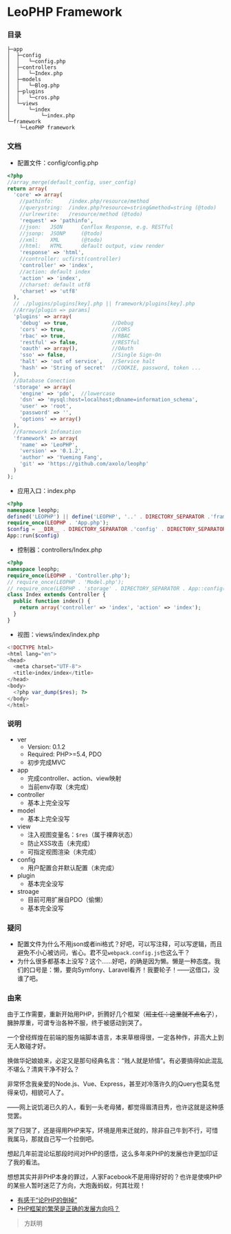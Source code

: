 LeoPHP Framework
=====================

### 目录

```
├─app  
│  ├─config  
│  │   └─config.php  
│  ├─controllers  
│  │   └─Index.php   
│  ├─models  
│  │   └─Blog.php  
│  ├─plugins  
│  │   └─cros.php   
│  └─views  
│      └─index  
│          └─index.php  
└─framework  
    └─LeoPHP framework  
```

### 文档
- 配置文件：config/config.php

```php
<?php
//array_merge(default_config, user_config)
return array(
  'core' => array(
    //pathinfo:     /index.php/resource/method
    //querystring:  /index.php?resource=string&method=string (@todo)
    //urlrewrite:   /resource/method (@todo)
    'request' => 'pathinfo',
    //json:   JSON      Conflux Response, e.g. RESTful
    //jsonp:  JSONP     (@todo)
    //xml:    XML       (@todo)
    //html:   HTML      default output, view render
    'response' => 'html',
    //controller: ucfirst(controller)
    'controller' => 'index',
    //action: default index
    'action' => 'index',
    //charset: default utf8
    'charset' => 'utf8'
  ),
  // ./plugins/plugins[key].php || framework/plugins[key].php
  //Array[plugin => params]
  'plugins' => array(
    'debug' => true,              //Debug
    'cors' => true,               //CORS
    'rbac' => true,               //RBAC
    'restful' => false,           //RESTful
    'oauth' => array(),           //OAuth
    'sso' => false,               //Single Sign-On
    'halt' => 'out of service',   //Service halt 
    'hash' => 'String of secret'  //COOKIE, password, token ...
  ),
  //Database Conection
  'storage' => array(
    'engine' => 'pdo',  //lowercase
    'dsn' => 'mysql:host=localhost;dbname=information_schema',
    'user' => 'root',
    'password' => '',
    'options' => array()
  ),
  //Farmework Infomation
  'framework' => array(
    'name' => 'LeoPHP',
    'version' => '0.1.2',
    'author' => 'Yueming Fang',
    'git' => 'https://github.com/axolo/leophp'
  )
);
```

- 应用入口：index.php

```php
<?php
namespace leophp;
defined('LEOPHP') || define('LEOPHP', '..' . DIRECTORY_SEPARATOR .'framework' . DIRECTORY_SEPARATOR);
require_once(LEOPHP . 'App.php');
$config = __DIR__ . DIRECTORY_SEPARATOR .'config' . DIRECTORY_SEPARATOR . 'config.php';
App::run($config)
```

- 控制器：controllers/Index.php

```php
<?php
namespace leophp;
require_once(LEOPHP . 'Controller.php');
// require_once(LEOPHP . 'Model.php');
// require_once(LEOPHP . 'storage' . DIRECTORY_SEPARATOR . App::config()['storage']['engine'] . '.php');
class Index extends Controller {
  public function index() {
    return array('controller' => 'index', 'action' => 'index');
  }
}
```

- 视图：views/index/index.php

```php
<!DOCTYPE html>
<html lang="en">
<head>
  <meta charset="UTF-8">
  <title>index/index</title>
</head>
<body>
  <?php var_dump($res); ?>
</body>
</html>
```

### 说明
- ver
  - Version: 0.1.2
  - Required: PHP>=5.4, PDO
  - 初步完成MVC
- app
  - 完成controller、action、view映射
  - 当前env存取（未完成）
- controller
  - 基本上完全没写
- model
  - 基本上完全没写
- view
  - 注入视图变量名：`$res`（属于裸奔状态）
  - 防止XSS攻击（未完成）
  - 可指定视图渲染（未完成）
- config
  - 用户配置合并默认配置（未完成）
- plugin
  - 基本完全没写
- stroage
  - 目前可用扩展自PDO（偷懒）
  - 基本完全没写

### 疑问
- 配置文件为什么不用json或者ini格式？好吧，可以写注释，可以写逻辑，而且避免不小心被访问，省心。君不见`webpack.config.js`也这么干？
- 为什么很多都基本上没写？这个……好吧，的确是因为懒。懒是一种态度。我们的口号是：懒，要向Symfony、Laravel看齐！我要轮子！——这借口，没谁了吧。

### 由来

由于工作需要，重新开始用PHP，折腾好几个框架（~~班主任：这里就不点名了~~），臃肿厚重，可谓专治各种不服，终于被感动到哭了。

一个曾经辉煌在前端的服务端脚本语言，本来草根得很，一定各种作，非高大上到无人敢碰才好。

换做华妃娘娘来，必定又是那句经典名言：“贱人就是矫情”。有必要搞得如此混乱不堪么？清爽干净不好么？

非常怀念我亲爱的Node.js、Vue、Express，甚至对冷落许久的jQuery也莫名觉得亲切，相貌可人了。

——网上说饥渴已久的人，看到一头老母猪，都觉得眉清目秀，也许这就是这种感觉罢。

哭了归哭了，还是得用PHP来写，环境是用来迁就的，除非自己牛到不行，可惜我属马，那就自己写一个拉倒吧。

想起几年前混论坛那段时间对PHP的感悟，这么多年来PHP的发展也许更加印证了我的看法。

想想其实并非PHP本身的罪过，人家Facebook不是用得好好的？也许是使唤PHP的某些人暂时迷茫了方向，大炮轰蚂蚁，何其壮观！

- [有感于“论PHP的倒掉”](http://www.iteye.com/topic/523378)
- [PHP框架的繁荣是正确的发展方向吗？](http://www.iteye.com/topic/319039)

> 方跃明